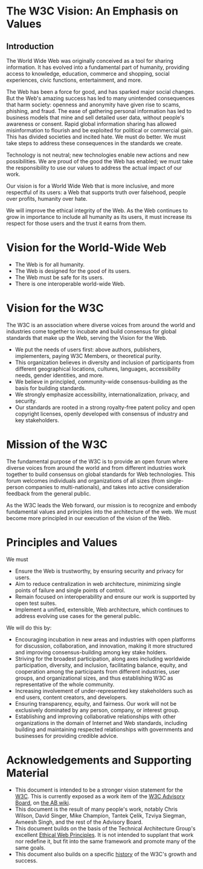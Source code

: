 # The W3C Vision: An Emphasis on Values

## Introduction
The World Wide Web was originally conceived 
as a tool for sharing information. 
It has evolved into a fundamental part of humanity, 
providing access to knowledge, education, 
commerce and shopping, social experiences, 
civic functions, entertainment, and more.

The Web has been a force for good, 
and has sparked major social changes. 
But the Web's amazing success 
has led to many unintended consequences 
that harm society: 
openness and anonymity have given rise to scams, phishing, and fraud. 
The ease of gathering personal information has led to business models 
that mine and sell detailed user data, 
without people's awareness or consent. 
Rapid global information sharing 
has allowed misinformation to flourish and be exploited 
for political or commercial gain.  
This has divided societies and incited hate. 
We must do better. 
We must take steps to address these consequences 
in the standards we create.

Technology is not neutral; 
new technologies enable new actions and new possibilities. 
We are proud of the good the Web has enabled; 
we must take the responsibility to use our values 
to address the actual impact of our work. 

Our vision is for a World Wide Web that is more inclusive, 
and more respectful of its users: 
a Web that supports truth over falsehood, 
people over profits,
humanity over hate.

We will improve the ethical integrity of the Web. 
As the Web continues to grow in importance 
to include all humanity as its users,
it must increase its respect for those users
and the trust it earns from them.

# Vision for the World-Wide Web

* The Web is for all humanity.
* The Web is designed for the good of its users.
* The Web must be safe for its users.
* There is one interoperable world-wide Web.

# Vision for the W3C

The W3C is an association where diverse voices 
from around the world and industries come together 
to incubate and build consensus 
for global standards that make up the Web, 
serving the Vision for the Web.

* We put the needs of users first: 
	above authors, publishers, implementers, paying W3C Members, or theoretical purity.
* This organization believes in diversity
	and inclusion of participants from different
	geographical locations, 
	cultures,
	languages,
	accessibility needs, 
	gender identities,
	and more. 
* We believe in principled, community-wide consensus-building 
	as the basis for building standards.
* We strongly emphasize accessibility, 
	internationalization, 
	privacy,
	and security.
* Our standards are rooted in a strong royalty-free patent policy 
	and open copyright licenses, 
	openly developed with consensus of industry and key stakeholders.

# Mission of the W3C
The fundamental purpose of the W3C is to provide an open forum 
where diverse voices from around the world
and from different industries
work together to build consensus
on global standards for Web technologies. 
This forum welcomes individuals and organizations of all sizes 
(from single-person companies to multi-nationals),
and takes into active consideration
feedback from the general public.

As the W3C leads the Web forward, 
our mission is to recognize and embody fundamental values and principles 
into the architecture of the web. 
We must become more principled in our execution of the vision of the Web.

# Principles and Values

We must
* Ensure the Web is trustworthy, 
	by ensuring security and privacy for users. 
* Aim to reduce centralization in web architecture,
	minimizing single points of failure 
	and single points of control.
* Remain focused on interoperability 
	and ensure our work is supported by open test suites.
* Implement a unified, extensible, Web architecture, 
	which continues to address evolving use cases for the general public.

We will do this by:
* Encouraging incubation in new areas and industries 
	with open platforms for discussion, collaboration, and innovation, 
	making it more structured 
	and improving consensus-building among key stake holders.
* Striving for the broadest participation, 
	along axes including worldwide participation, diversity, and inclusion, 
	facilitating balance, equity, and cooperation 
	among the participants from different industries, 
	user groups, and organizational sizes, 
	and thus establishing W3C as representative of the whole community.
* Increasing involvement of under-represented key stakeholders 
	such as end users, content creators, and developers.
* Ensuring transparency, equity, and fairness. 
	Our work will not be exclusively dominated 
	by any person, company, or interest group.
* Establishing and improving collaborative relationships 
	with other organizations in the domain of Internet and Web standards, 
	including building and maintaining respected relationships 
	with governments and businesses for providing credible advice.

# Acknowledgements and Supporting Material

* This document is intended to be a stronger vision statement for the [W3C](https://w3.org/). 
	This is currently exposed as a work item of the [W3C Advisory Board](https://www.w3.org/2002/ab/), 
	on [the AB wiki](https://www.w3.org/wiki/AB/2021_Priorities#Vision). 
* This document is the result of many people's work, 
	notably Chris Wilson, David Singer, Mike Champion, Tantek Çelik, 
	Tzviya Siegman, Avneesh Singh, and the rest of the Advisory Board.
* This document builds on the basis of the Technical Architecture Group's 
	excellent [Ethical Web Principles](https://www.w3.org/2001/tag/doc/ethical-web-principles/). 
	It is not intended to supplant that work nor redefine it, 
	but fit into the same framework and promote many of the same goals.
* This document also builds on a specific [history](History.md) of the W3C's growth and success.
